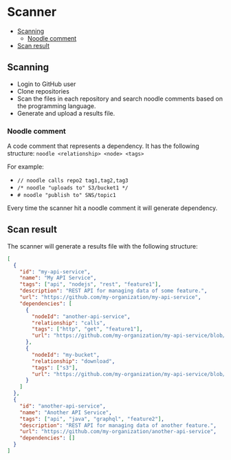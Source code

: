 # Scanner

- [Scanning](#scanning)
  - [Noodle comment](#noodle-comment)
- [Scan result](#scan-result)

## Scanning

- Login to GitHub user
- Clone repositories
- Scan the files in each repository and search noodle comments based on the programming language.
- Generate and upload a results file.

### Noodle comment

A code comment that represents a dependency. It has the following structure: `noodle <relationship> <node> <tags>`

For example:

- `// noodle calls repo2 tag1,tag2,tag3`
- `/* noodle "uploads to" S3/bucket1 */`
- `# noodle "publish to" SNS/topic1`

Every time the scanner hit a noodle comment it will generate dependency.

## Scan result

The scanner will generate a results file with the following structure:

```json
[
  {
    "id": "my-api-service",
    "name": "My API Service",
    "tags": ["api", "nodejs", "rest", "feature1"],
    "description": "REST API for managing data of some feature.",
    "url": "https://github.com/my-organization/my-api-service",
    "dependencies": [
      {
        "nodeId": "another-api-service",
        "relationship": "calls",
        "tags": ["http", "get", "feature1"],
        "url": "https://github.com/my-organization/my-api-service/blob/master/src/index.ts#17"
      },
      {
        "nodeId": "my-bucket",
        "relationship": "download",
        "tags": ["s3"],
        "url": "https://github.com/my-organization/my-api-service/blob/master/src/downloadClient.ts#3"
      }
    ]
  },
  {
    "id": "another-api-service",
    "name": "Another API Service",
    "tags": ["api", "java", "graphql", "feature2"],
    "description": "REST API for managing data of another feature.",
    "url": "https://github.com/my-organization/another-api-service",
    "dependencies": []
  }
]
```
